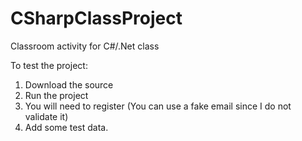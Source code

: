 # CSharpClassProject
Classroom activity for C#/.Net class

To test the project:
1. Download the source
2. Run the project
3. You will need to register (You can use a fake email since I do not validate it)
4. Add some test data. 

